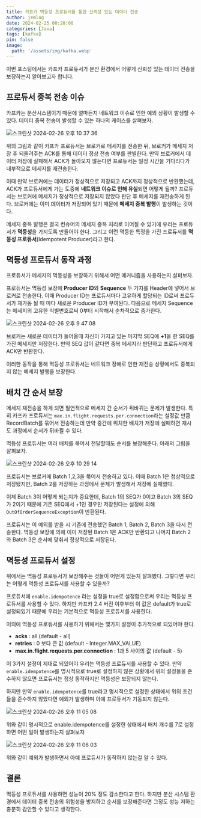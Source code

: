 ```yaml
---
title: 카프카 멱등성 프로듀서를 통한 신뢰성 있는 데이터 전송
author: jemlog
date: 2024-02-25 00:20:00
categories: [Java]
tags: [kafka]
pin: false
image:
  path: '/assets/img/kafka.webp'
---
```


이번 포스팅에서는 카프카 프로듀서가 분산 환경에서 어떻게 신뢰성 있는 데이터 전송을 보장하는지 알아보고자 합니다. 

## 프로듀서 중복 전송 이슈

카프카는 분산시스템이기 때문에 얼마든지 네트워크 이슈로 인한 예외 상황이 발생할 수 있다. 데이터 중복 전송이 발생할 수 있는 하나의 케이스를 살펴보자.

![스크린샷 2024-02-26 오후 10 37 36](https://github.com/CMC11th-Melly/Melly_Server/assets/82302520/36562d63-7bd5-4309-81d5-6729d47a891c)

위의 그림과 같이 카프카 프로듀서는 브로커로 메세지를 전송한 뒤, 브로커가 메세지 저장 후 되돌려주는 ACK를 통해 데이터 정상 전송 여부를 판별한다. 만약 브로커에서 데이터 저장에 실패해서
ACK가 돌아오지 않는다면 프로듀서는 일정 시간을 기다리다가 내부적으로 메세지를 재전송한다.

이때 만약 브로커에는 데이터가 정상적으로 저장되고 ACK까지 정상적으로 반환했는데, ACK가 프로듀서에게 가는 도중에 **네트워크 이슈로 인해 유실**되면 어떻게 될까? 프로듀서는 브로커에 메세지가 정상적으로 저장되지 않았다 판단 후 메세지를 재전송하게 된다.
브로커에는 이미 데이터가 저장되어 있기 때문에 **메세지 중복 발행**이 발생하는 것이다.

메세지 중복 발행은 결국 컨슈머의 메세지 중복 처리로 이어질 수 있기에 우리는 프로듀서가 **멱등성**을 가지도록 만들어야 한다. 그리고 이런 멱등한 특정을 가진 프로듀서를 **멱등성 프로듀서**(Idempotent Producer)라고 한다.

## 멱등성 프로듀서 동작 과정

프로듀서가 메세지의 멱등성을 보장하기 위해서 어떤 메커니즘을 사용하는지 살펴보자. 

프로듀서는 멱등성 보장에 **Producer ID**와 **Sequence** 두 가지를 Header에 넣어서 브로커로 전송한다. 이때 Producer ID는 프로듀서마다 고유하게 할당되는 ID로써 프로듀서가 재가동 될 때 마다
새로운 Producer ID가 부여된다. 다음으로 메세지 Sequence는 메세지의 고유한 식별변호로써 0부터 시작해서 순차적으로 증가한다. 

![스크린샷 2024-02-26 오후 9 47 08](https://github.com/CMC11th-Melly/Melly_Server/assets/82302520/7c168739-f433-4614-8767-ff3e2f939069)

브로커는 새로운 데이터가 들어올때 자신이 가지고 있는 마지막 SEQ에 **+1**을 한 SEQ를 가진 메세지만 저장한다. 만약 SEQ 값이 같다면 중복 메세지라 판단하고 프로듀서에게 ACK만 반환한다. 

이러한 동작을 통해 멱등성 프로듀서는 네트워크 장애로 인한 재전송 상황에서도 중복되지 않는 메세지 발행을 보장한다.

## 배치 간 순서 보장

메세지 재전송을 하게 되면 필연적으로 메세지 간 순서가 뒤바뀌는 문제가 발생한다. 특히 카프카 프로듀서는 `max.in.flight.requests.per.connection`라는 설정값 만큼 RecordBatch를 묶어서 전송하는데 만약 중간에 위치한 배치가 저장에 실패하면 재시도 과정에서 순서가 뒤바뀔 수 있다.

멱등성 프로듀서는 여러 배치를 묶어서 전달할때도 순서를 보장해준다. 아래의 그림을 살펴보자.

![스크린샷 2024-02-26 오후 10 29 14](https://github.com/CMC11th-Melly/Melly_Server/assets/82302520/95137d3d-dd0e-4463-b85f-f5c899e52695)

프로듀서는 브로커에 Batch 1,2,3을 묶어서 전송하고 있다. 이때 Batch 1은 정상적으로 저장됐지만, Batch 2를 저장하는 과정에서 문제가 발생해서 저장에 실패했다. 

이제 Batch 3이 어떻게 되는지가 중요한데, Batch 1의 SEQ가 0이고 Batch 3의 SEQ가 2이기 때문에 기존 SEQ에서 +1인 경우만 저장된다는 설정에 의해 `OutOfOrderSequenceException`이 반환된다. 

프로듀서는 이 예외를 받을 시 기존에 전송했던 Batch 1, Batch 2, Batch 3을 다시 전송한다. 멱등성 보장에 의해 이미 저장된 Batch 1은 ACK만 반환되고 나머지 Batch 2와 Batch 3은 순서에 맞춰서 정상적으로 저장된다.

## 멱등성 프로듀서 설정

위에서는 멱등성 프로듀서가 보장해주는 것들이 어떤게 있는지 살펴봤다. 그렇다면 우리는 어떻게 멱등성 프로듀서를 사용할 수 있을까?

프로듀서에 `enable.idempotence` 라는 설정을 true로 설정함으로써 우리는 멱등성 프로듀서를 사용할 수 있다. 하지만 카프카 2.4 버전 이후부터 이 값은 default가 true로 설정되있기 때문에 우리는 기본적으로 멱등성 프로듀서를 사용한다.

이외에 멱등성 프로듀서를 사용하기 위해서는 몇가지 설정이 추가적으로 되있어야 한다.

- **acks** : all (default - all)
- **retries** : 0 보다 큰 값 (default - Integer.MAX_VALUE)
- **max.in.flight.requests.per.connection** : 1과 5 사이의 값 (default - 5)

이 3가지 설정이 제대로 되있어야 우리는 멱등성 프로듀서를 사용할 수 있다. 만약 `enable.idempotence`를 명시적으로 true로 설정하지 않은 상황에서 위의 설정들을 준수하지 않으면 프로듀서는 정상 동작하지만 멱등성은 보장되지 않는다.

하지만 만약 `enable.idempotence`를 true라고 명시적으로 설정한 상태에서 위의 조건들을 준수하지 않았다면 예외가 발생하며 아예 프로듀서가 기동되지 않는다.

![스크린샷 2024-02-26 오후 11 05 08](https://github.com/CMC11th-Melly/Melly_Server/assets/82302520/f4a9fae9-f79b-4f17-aaa4-ed92c0d6ee53)

위와 같이 명시적으로 enable.idempotence를 설정한 상태에서 배치 개수를 7로 설정하면 어떤 일이 발생하는지 살펴보자

![스크린샷 2024-02-26 오후 11 06 03](https://github.com/CMC11th-Melly/Melly_Server/assets/82302520/4a8b5e70-ab1a-46a8-bf35-800c8e2a307c)

위와 같이 예외가 발생하면서 아예 프로듀서가 동작하지 않는걸 알 수 있다.

## 결론

멱등성 프로듀서를 사용하면 성능이 20% 정도 감소한다고 한다. 하지만 분산 시스템 환경에서 데이터 중복 전송의 위험성을 방지하고 순서를 보장해준다면 그정도 성능 저하는 충분히 감안할 수 있다고 생각한다.
















[nodejs]: https://nodejs.org/
[starter]: https://github.com/cotes2020/chirpy-starter
[pages-workflow-src]: https://docs.github.com/en/pages/getting-started-with-github-pages/configuring-a-publishing-source-for-your-github-pages-site#publishing-with-a-custom-github-actions-workflow
[latest-tag]: https://github.com/cotes2020/jekyll-theme-chirpy/tags
